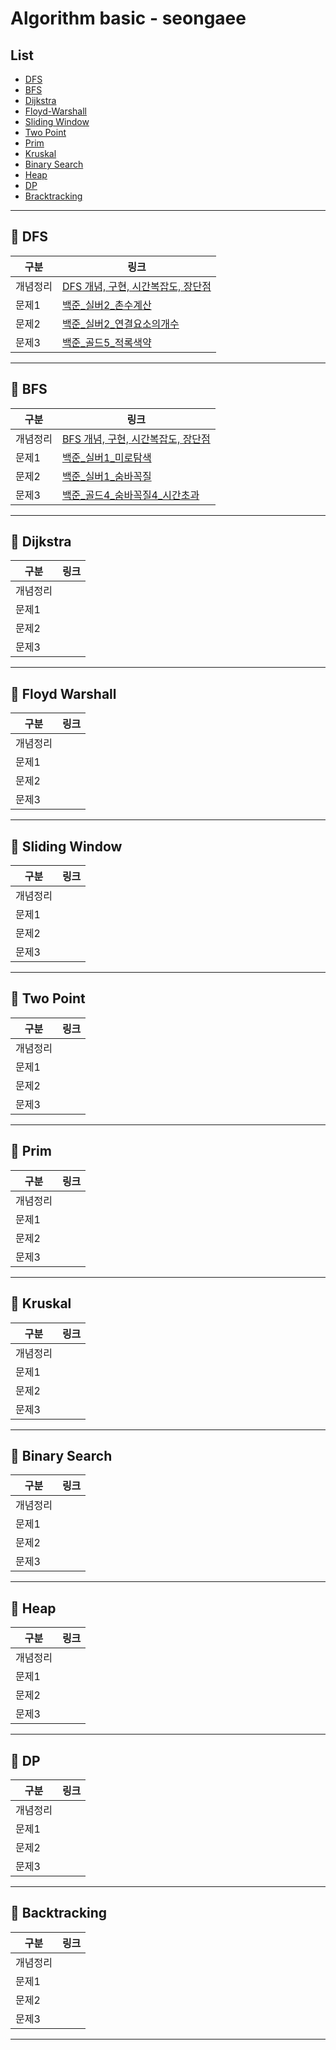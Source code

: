 # Algorithm basic - seongaee

## List

- [DFS](#pushpin-dfs)
- [BFS](#pushpin-bfs)
- [Dijkstra](#pushpin-dijkstra)
- [Floyd-Warshall](#pushpin-floyd-warshall)
- [Sliding Window](#pushpin-sliding-window)
- [Two Point](#pushpin-tow-point)
- [Prim](#pushpin-prim)
- [Kruskal](#pushpin-kruskal)
- [Binary Search](#pushpin-binary-search)
- [Heap](#pushpin-heap)
- [DP](#pushpin-dp)
- [Bracktracking](#pushpin-backtracking)

---

## :pushpin: DFS

| 구분     | 링크 |
| -------- | ---- |
| 개념정리 | [DFS 개념, 구현, 시간복잡도, 장단점](https://github.com/SSAFY-5th-GwanJu-4C-Algorithms/Algorithm_basic/blob/main/seongaeee/DFS/DFS%20%EC%A0%95%EB%A6%AC.md)     |
| 문제1    | [백준_실버2_촌수계산](https://github.com/SSAFY-5th-GwanJu-4C-Algorithms/Algorithm_basic/blob/main/seongaeee/DFS/%EB%B0%B1%EC%A4%80_%EC%8B%A4%EB%B2%842_%EC%B4%8C%EC%88%98%EA%B3%84%EC%82%B0.md)     |
| 문제2    | [백준_실버2_연결요소의개수](https://github.com/SSAFY-5th-GwanJu-4C-Algorithms/Algorithm_basic/blob/main/seongaeee/DFS/%EB%B0%B1%EC%A4%80_%EC%8B%A4%EB%B2%842_%EC%97%B0%EA%B2%B0%EC%9A%94%EC%86%8C%EC%9D%98%EA%B0%9C%EC%88%98.md)     |
| 문제3    | [백준_골드5_적록색약](https://github.com/SSAFY-5th-GwanJu-4C-Algorithms/Algorithm_basic/blob/main/seongaeee/DFS/%EB%B0%B1%EC%A4%80_%EA%B3%A8%EB%93%9C5_%EC%A0%81%EB%A1%9D%EC%83%89%EC%95%BD.md)     |

---

## :pushpin: BFS

| 구분     | 링크 |
| -------- | ---- |
| 개념정리 | [BFS 개념, 구현, 시간복잡도, 장단점](https://github.com/SSAFY-5th-GwanJu-4C-Algorithms/Algorithm_basic/blob/main/seongaeee/BFS/BFS%20%EC%A0%95%EB%A6%AC.md)     |
| 문제1    | [백준_실버1_미로탐색](https://github.com/SSAFY-5th-GwanJu-4C-Algorithms/Algorithm_basic/blob/main/seongaeee/BFS/%EB%B0%B1%EC%A4%80_%EC%8B%A4%EB%B2%841_%EB%AF%B8%EB%A1%9C%ED%83%90%EC%83%89.md)     |
| 문제2    | [백준_실버1_숨바꼭질](https://github.com/SSAFY-5th-GwanJu-4C-Algorithms/Algorithm_basic/blob/main/seongaeee/BFS/%EB%B0%B1%EC%A4%80_%EC%8B%A4%EB%B2%841_%EC%88%A8%EB%B0%94%EA%BC%AD%EC%A7%88.md)     |
| 문제3    | [백준_골드4_숨바꼭질4_시간초과](https://github.com/SSAFY-5th-GwanJu-4C-Algorithms/Algorithm_basic/blob/main/seongaeee/BFS/%EB%B0%B1%EC%A4%80_%EA%B3%A8%EB%93%9C4_%EC%88%A8%EB%B0%94%EA%BC%AD%EC%A7%884_%EC%8B%9C%EA%B0%84%EC%B4%88%EA%B3%BC.md)     |

---

## :pushpin: Dijkstra

| 구분     | 링크 |
| -------- | ---- |
| 개념정리 |      |
| 문제1    |      |
| 문제2    |      |
| 문제3    |      |

---

## :pushpin: Floyd Warshall

| 구분     | 링크 |
| -------- | ---- |
| 개념정리 |      |
| 문제1    |      |
| 문제2    |      |
| 문제3    |      |

---

## :pushpin: Sliding Window

| 구분     | 링크 |
| -------- | ---- |
| 개념정리 |      |
| 문제1    |      |
| 문제2    |      |
| 문제3    |      |

---

## :pushpin: Two Point

| 구분     | 링크 |
| -------- | ---- |
| 개념정리 |      |
| 문제1    |      |
| 문제2    |      |
| 문제3    |      |

---

## :pushpin: Prim

| 구분     | 링크 |
| -------- | ---- |
| 개념정리 |      |
| 문제1    |      |
| 문제2    |      |
| 문제3    |      |

---

## :pushpin: Kruskal

| 구분     | 링크 |
| -------- | ---- |
| 개념정리 |      |
| 문제1    |      |
| 문제2    |      |
| 문제3    |      |

---

## :pushpin: Binary Search

| 구분     | 링크 |
| -------- | ---- |
| 개념정리 |      |
| 문제1    |      |
| 문제2    |      |
| 문제3    |      |

---

## :pushpin: Heap

| 구분     | 링크 |
| -------- | ---- |
| 개념정리 |      |
| 문제1    |      |
| 문제2    |      |
| 문제3    |      |

---

## :pushpin: DP

| 구분     | 링크 |
| -------- | ---- |
| 개념정리 |      |
| 문제1    |      |
| 문제2    |      |
| 문제3    |      |

---

## :pushpin: Backtracking

| 구분     | 링크 |
| -------- | ---- |
| 개념정리 |      |
| 문제1    |      |
| 문제2    |      |
| 문제3    |      |

---

